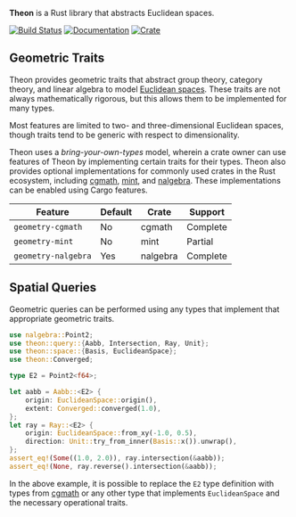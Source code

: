 **Theon** is a Rust library that abstracts Euclidean spaces.

[![Build Status](https://travis-ci.org/olson-sean-k/theon.svg?branch=master)](https://travis-ci.org/olson-sean-k/theon)
[![Documentation](https://docs.rs/theon/badge.svg)](https://docs.rs/theon)
[![Crate](https://img.shields.io/crates/v/theon.svg)](https://crates.io/crates/theon)

## Geometric Traits

Theon provides geometric traits that abstract group theory, category theory,
and linear algebra to model [Euclidean
spaces](https://en.wikipedia.org/wiki/euclidean_space). These traits are not
always mathematically rigorous, but this allows them to be implemented for
many types.

Most features are limited to two- and three-dimensional Euclidean spaces,
though traits tend to be generic with respect to dimensionality.

Theon uses a _bring-your-own-types_ model, wherein a crate owner can use
features of Theon by implementing certain traits for their types. Theon also
provides optional implementations for commonly used crates in the Rust
ecosystem, including [cgmath](https://crates.io/crates/cgmath),
[mint](https://crates.io/crates/mint), and
[nalgebra](https://crates.io/crates/nalgebra). These implementations can be
enabled using Cargo features.

| Feature             | Default | Crate    | Support  |
|---------------------|---------|----------|----------|
| `geometry-cgmath`   | No      | cgmath   | Complete |
| `geometry-mint`     | No      | mint     | Partial  |
| `geometry-nalgebra` | Yes     | nalgebra | Complete |

## Spatial Queries

Geometric queries can be performed using any types that implement that
appropriate geometric traits.

```rust
use nalgebra::Point2;
use theon::query::{Aabb, Intersection, Ray, Unit};
use theon::space::{Basis, EuclideanSpace};
use theon::Converged;

type E2 = Point2<f64>;

let aabb = Aabb::<E2> {
    origin: EuclideanSpace::origin(),
    extent: Converged::converged(1.0),
};
let ray = Ray::<E2> {
    origin: EuclideanSpace::from_xy(-1.0, 0.5),
    direction: Unit::try_from_inner(Basis::x()).unwrap(),
};
assert_eq!(Some((1.0, 2.0)), ray.intersection(&aabb));
assert_eq!(None, ray.reverse().intersection(&aabb));
```

In the above example, it is possible to replace the `E2` type definition with
types from [cgmath](https://crates.io/crates/cgmath) or any other type that
implements `EuclideanSpace` and the necessary operational traits.
